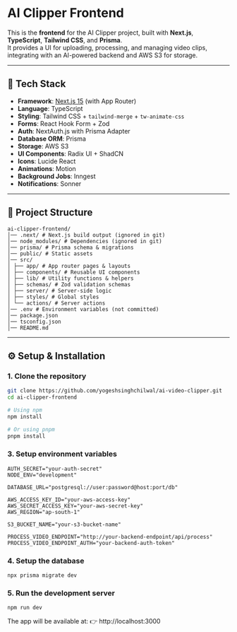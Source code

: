 # AI Clipper Frontend

This is the **frontend** for the AI Clipper project, built with **Next.js**, **TypeScript**, **Tailwind CSS**, and **Prisma**.  
It provides a UI for uploading, processing, and managing video clips, integrating with an AI-powered backend and AWS S3 for storage.

---

## 🚀 Tech Stack

- **Framework**: [Next.js 15](https://nextjs.org/) (with App Router)
- **Language**: TypeScript
- **Styling**: Tailwind CSS + `tailwind-merge` + `tw-animate-css`
- **Forms**: React Hook Form + Zod
- **Auth**: NextAuth.js with Prisma Adapter
- **Database ORM**: Prisma
- **Storage**: AWS S3
- **UI Components**: Radix UI + ShadCN
- **Icons**: Lucide React
- **Animations**: Motion
- **Background Jobs**: Inngest
- **Notifications**: Sonner

---

## 📂 Project Structure

```
ai-clipper-frontend/
│── .next/ # Next.js build output (ignored in git)
│── node_modules/ # Dependencies (ignored in git)
│── prisma/ # Prisma schema & migrations
│── public/ # Static assets
│── src/
│ ├── app/ # App router pages & layouts
│ ├── components/ # Reusable UI components
│ ├── lib/ # Utility functions & helpers
│ ├── schemas/ # Zod validation schemas
│ ├── server/ # Server-side logic
│ ├── styles/ # Global styles
│ └── actions/ # Server actions
│── .env # Environment variables (not committed)
│── package.json
│── tsconfig.json
│── README.md
```


---

## ⚙️ Setup & Installation

### 1. Clone the repository
```bash
git clone https://github.com/yogeshsinghchilwal/ai-video-clipper.git
cd ai-clipper-frontend

# Using npm
npm install

# Or using pnpm
pnpm install
```
### 3. Setup environment variables
```
AUTH_SECRET="your-auth-secret"
NODE_ENV="development"

DATABASE_URL="postgresql://user:password@host:port/db"

AWS_ACCESS_KEY_ID="your-aws-access-key"
AWS_SECRET_ACCESS_KEY="your-aws-secret-key"
AWS_REGION="ap-south-1"

S3_BUCKET_NAME="your-s3-bucket-name"

PROCESS_VIDEO_ENDPOINT="http://your-backend-endpoint/api/process"
PROCESS_VIDEO_ENDPOINT_AUTH="your-backend-auth-token"
```
### 4. Setup the database
```
npx prisma migrate dev
```

### 5. Run the development server
```
npm run dev
```

The app will be available at:
👉 http://localhost:3000